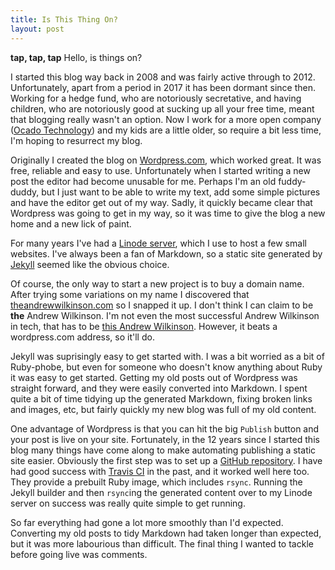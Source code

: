 ```yaml
---
title: Is This Thing On?
layout: post
---
```

**tap, tap, tap** Hello, is things on?

I started this blog way back in 2008 and was fairly active through to 2012. Unfortunately, apart from a period in 2017 it
has been dormant since then. Working for a hedge fund, who are notoriously secretative, and having children, who are
notoriously good at sucking up all your free time, meant that blogging really wasn't an option. Now I work for a
more open company ([Ocado Technology](https://www.ocadogroup.com/about-us/ocado-technology)) and my kids are a little
older, so require a bit less time, I'm hoping to resurrect my blog.

Originally I created the blog on [Wordpress.com](http://wordpress.com), which worked great. It was free, reliable and easy
to use. Unfortunately when I started writing a new post the editor had become unusable for me. Perhaps I'm an old
fuddy-duddy, but I just want to be able to write my text, add some simple pictures and have the editor get out of my way.
Sadly, it quickly became clear that Wordpress was going to get in my way, so it was time to give the blog a new home and a
new lick of paint.

For many years I've had a [Linode server](https://www.linode.com/?r=24724540c4f4e6c4e633d405ed0e807e2df58005), which I use
to host a few small websites. I've always been a fan of Markdown, so a static site generated by [Jekyll](
https://jekyllrb.com/) seemed like the obvious choice.
<!--more-->

Of course, the only way to start a new project is to buy a domain name. After trying some variations on my name I
discovered that [theandrewwilkinson.com](https://www.theandrewwilkinson.com) so I snapped it up. I don't think I
can claim to be **the** Andrew Wilkinson. I'm not even the most successful Andrew Wilkinson in tech, that has to be
[this Andrew Wilkinson](https://twitter.com/awilkinson). However, it beats a wordpress.com address, so it'll do.

Jekyll was suprisingly easy to get started with. I was a bit worried as a bit of Ruby-phobe, but even for someone who
doesn't know anything about Ruby it was easy to get started. Getting my old posts out of Wordpress was straight forward,
and they were easily converted into Markdown. I spent quite a bit of time tidying up the generated Markdown, fixing broken
links and images, etc, but fairly quickly my new blog was full of my old content.

One advantage of Wordpress is that you can hit the big `Publish` button and your post is live on your site. Fortunately,
in the 12 years since I started this blog many things have come along to make automating publishing a static site easier.
Obviously the first step was to set up a [GitHub repository](https://github.com/andrewjw/site). I have had good success
with [Travis CI](https://travis-ci.com/) in the past, and it worked well here too. They provide a prebuilt Ruby image,
which includes `rsync`. Running the Jekyll builder and then `rsync`ing the generated content over to my Linode server on
success was really quite simple to get running.

So far everything had gone a lot more smoothly than I'd expected. Converting my old posts to tidy Markdown had taken longer
than expected, but it was more labourious than difficult. The final thing I wanted to tackle before going live was
comments.
